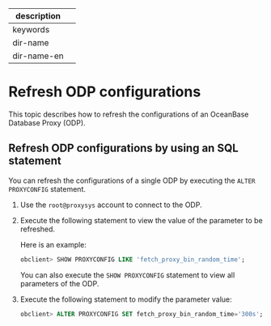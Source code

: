 |description||
|---|---|
|keywords||
|dir-name||
|dir-name-en||

# Refresh ODP configurations

This topic describes how to refresh the configurations of an OceanBase Database Proxy (ODP).

## Refresh ODP configurations by using an SQL statement

You can refresh the configurations of a single ODP by executing the `ALTER PROXYCONFIG` statement.

1. Use the `root@proxysys` account to connect to the ODP.

2. Execute the following statement to view the value of the parameter to be refreshed.

   Here is an example:

   ```sql
   obclient> SHOW PROXYCONFIG LIKE 'fetch_proxy_bin_random_time';
   ```

   You can also execute the `SHOW PROXYCONFIG` statement to view all parameters of the ODP.

3. Execute the following statement to modify the parameter value:

   ```sql
   obclient> ALTER PROXYCONFIG SET fetch_proxy_bin_random_time='300s';
   ```
